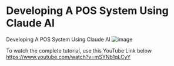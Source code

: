 # Developing A POS System Using Claude AI
Developing A POS System Using Claude AI
![image](https://github.com/user-attachments/assets/65b2d6d8-4210-46ec-8e51-902093e90eb9)

To watch the complete tutorial, use this YouTube Link below
https://www.youtube.com/watch?v=mSYNb1qLCyY

